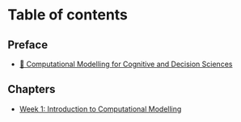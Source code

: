 # Table of contents

## Preface

* [🔭 Computational Modelling for Cognitive and Decision Sciences](README.md)

## Chapters

* [Week 1: Introduction to Computational Modelling](chapters/week-1-introduction-to-computational-modelling.md)
